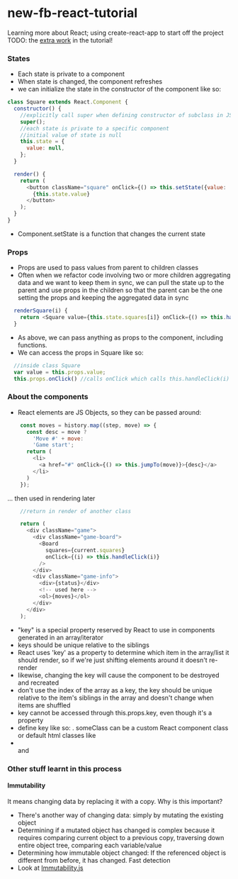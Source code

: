 # new-fb-react-tutorial
Learning more about React; using create-react-app to start off the project
TODO: the [extra work](https://facebook.github.io/react/tutorial/tutorial.html#wrapping-up) in the tutorial!

### States
- Each state is private to a component
- When state is changed, the component refreshes
- we can initialize the state in the constructor of the component like so:
```javascript
class Square extends React.Component {
  constructor() {
    //explicitly call super when defining constructor of subclass in JS
    super();
    //each state is private to a specific component
    //initial value of state is null
    this.state = {
      value: null,
    };
  }

  render() {
    return (
      <button className="square" onClick={() => this.setState({value: 'X'})}>
        {this.state.value}
      </button>
    );
  }
}
```
- Component.setState is a function that changes the current state

### Props
- Props are used to pass values from parent to children classes
- Often when we refactor code involving two or more children aggregating data and we want to keep them in sync, we can pull the state up to the parent and use props in the children so that the parent can be the one setting the props and keeping the aggregated data in sync
```javascript
  renderSquare(i) {
    return <Square value={this.state.squares[i]} onClick={() => this.handleClick(i)}/>;
  }
```
- As above, we can pass anything as props to the component, including functions.
- We can access the props in Square like so:
```javascript
  //inside class Square
  var value = this.props.value;
  this.props.onClick() //calls onClick which calls this.handleClick(i)
```

### About the components
- React elements are JS Objects, so they can be passed around:
```javascript
    const moves = history.map((step, move) => {
      const desc = move ?
        'Move #' + move:
        'Game start';
      return (
        <li>
          <a href="#" onClick={() => this.jumpTo(move)}>{desc}</a>
        </li>
      )
    });
```

... then used in rendering later

```javascript
    //return in render of another class

    return (
      <div className="game">
        <div className="game-board">
          <Board
            squares={current.squares}
            onClick={(i) => this.handleClick(i)}
          />
        </div>
        <div className="game-info">
          <div>{status}</div>
          <!-- used here -->
          <ol>{moves}</ol>
        </div>
      </div>
    );
```
- "key" is a special property reserved by React to use in components generated in an array/iterator
- keys should be unique relative to the siblings
- React uses 'key' as a property to determine which item in the array/list it should render, so if we're just shifting elements around it doesn't re-render
- likewise, changing the key will cause the component to be destroyed and recreated
- don't use the index of the array as a key, the key should be unique relative to the item's siblings in the array and doesn't change when items are shuffled
- key cannot be accessed through this.props.key, even though it's a property
- define key like so: <someClass key={somekey}></someClass>. someClass can be a custom React component class or default html classes like <li></li> and <a></a>


### Other stuff learnt in this process

#### Immutability
It means changing data by replacing it with a copy.
Why is this important?
- There's another way of changing data: simply by mutating the existing object
- Determining if a mutated object has changed is complex because it requires comparing current object to a previous copy, traversing down entire object tree, comparing each variable/value
- Determining how immutable object changed: If the referenced object is different from before, it has changed. Fast detection
- Look at [Immutability.js](https://facebook.github.io/immutable-js/)




